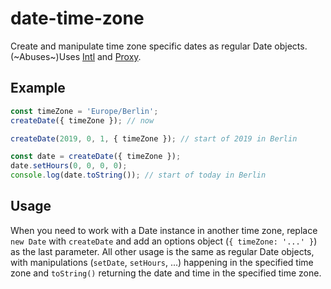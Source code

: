 # date-time-zone
Create and manipulate time zone specific dates as regular Date objects.
(~Abuses~)Uses [Intl](https://developer.mozilla.org/en-US/docs/Web/JavaScript/Reference/Global_Objects/Intl) and [Proxy](https://developer.mozilla.org/en-US/docs/Web/JavaScript/Reference/Global_Objects/Proxy).

## Example
```javascript
const timeZone = 'Europe/Berlin';
createDate({ timeZone }); // now

createDate(2019, 0, 1, { timeZone }); // start of 2019 in Berlin

const date = createDate({ timeZone });
date.setHours(0, 0, 0, 0);
console.log(date.toString()); // start of today in Berlin
```

## Usage
When you need to work with a Date instance in another time zone, replace `new Date` with `createDate` and add an options object (`{ timeZone: '...' }`) as the last parameter.
All other usage is the same as regular Date objects, with manipulations (`setDate`, `setHours`, ...) happening in the specified time zone and `toString()` returning the date and time in the specified time zone.
